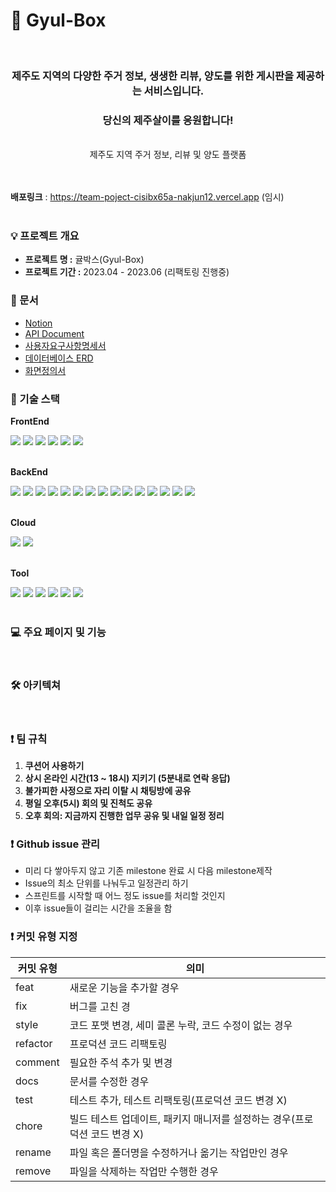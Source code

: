 <h1>🍊 Gyul-Box</h1>

<br />

<div align="center"> 
  <h3>제주도 지역의 다양한 주거 정보, 생생한 리뷰, 양도를 위한 게시판을 제공하는 서비스입니다.</h3>
   <h3>당신의 제주살이를 응원합니다!</h3><br />
  <div>제주도 지역 주거 정보, 리뷰 및 양도 플랫폼</div>
</div>

<br />
<br />

<strong>배포링크</strong> : https://team-poject-cisibx65a-nakjun12.vercel.app
(임시)
<br />
<br />

### 💡 프로젝트 개요

- **프로젝트 명 :** 귤박스(Gyul-Box)
- **프로젝트 기간 :** 2023.04 - 2023.06 (리팩토링 진행중)



### 📎 문서
- [Notion](https://www.notion.so/First-Project-23ccbfa58cad4fa59828e0243529313f)
- [API Document](https://documenter.getpostman.com/view/23682640/2s93Y3w1ff#9f7a8583-bf34-4c88-a442-22a69fb58f4c)
- [사용자요구사항명세서](https://www.notion.so/First-Project-23ccbfa58cad4fa59828e0243529313f?p=5eaa56e9e36143429d1347a9b7821546&pm=s)
- [데이터베이스 ERD](https://www.notion.so/First-Project-23ccbfa58cad4fa59828e0243529313f?p=465faaef72174f4184c08a508e106aac&pm=s)
- [화면정의서](https://www.notion.so/First-Project-23ccbfa58cad4fa59828e0243529313f?p=ff9291eaa5014855ad707ec37d8e086f&pm=s)



### 📖 기술 스택 
**FrontEnd**

<div> 
  <img src="https://img.shields.io/badge/React-61DAFB?style=for-the-badge&logo=React&logoColor=white">
  <img src="https://img.shields.io/badge/TypeScript-007ACC?style=for-the-badge&logo=typescript&logoColor=white"> 
  <img src="https://img.shields.io/badge/Next.js-000000?style=for-the-badge&logo=Next.js&logoColor=white">
  <img src="https://img.shields.io/badge/SCSS-CC6699?style=for-the-badge&logo=Sass&logoColor=white">
  <img src="https://img.shields.io/badge/SWR-000000?style=for-the-badge">
  <img src="https://img.shields.io/badge/Recoil-61DAFB?style=for-the-badge">
</div>

<br />

**BackEnd**
<div>
  <img src="https://img.shields.io/badge/JAVA-007396?style=for-the-badge&logo=java&logoColor=white">
  <img src="https://img.shields.io/badge/Gradle-02303A?style=for-the-badge&logo=Gradle&logoColor=white">
  <img src="https://img.shields.io/badge/MapStruct-007f00?style=for-the-badge&logo=MapStruct&logoColor=white">
  <img src="https://img.shields.io/badge/Spring Boot-6DB33F?style=for-the-badge&logo=Spring Boot&logoColor=white">
  <img src="https://img.shields.io/badge/Spring Data JPA-6DB33F?style=for-the-badge&logo=Spring Data JPA&logoColor=white">
  <img src="https://img.shields.io/badge/QueryDSL-FF7F00?style=for-the-badge&logo=QueryDSL&logoColor=white">
  <img src="https://img.shields.io/badge/JUnit5-25A162?style=for-the-badge&logo=JUnit5&logoColor=white">
  <img src="https://img.shields.io/badge/Mockito-007BFF?style=for-the-badge&logo=Mockito&logoColor=white">
  <img src="https://img.shields.io/badge/Spring Security-6DB33F?style=for-the-badge&logo=Spring Security&logoColor=white">
  <img src="https://img.shields.io/badge/OAuth2.0-FF7F00?style=for-the-badge&logo=OAuth2.0&logoColor=white">
  <img src="https://img.shields.io/badge/WebSocket-00FFFF?style=for-the-badge&logo=WebSocket&logoColor=white">
  <img src="https://img.shields.io/badge/Redis-DC382D?style=for-the-badge&logo=Redis&logoColor=white"> 
  <img src="https://img.shields.io/badge/WebClient-008000?style=for-the-badge&logo=WebClient&logoColor=white">
  <img src="https://img.shields.io/badge/H2-FF69B4?style=for-the-badge&logo=H2&logoColor=white">
  <img src="https://img.shields.io/badge/MySQL-4479A1?style=for-the-badge&logo=MySQL&logoColor=white">
 </div>
 
<br />

**Cloud**
<div>
  <img src="https://img.shields.io/badge/Amazon EC2-FF9900?style=for-the-badge&logo=Amazon EC2&logoColor=white">
  <img src="https://img.shields.io/badge/Amazon RDS-527FFF?style=for-the-badge&logo=Amazon RDS&logoColor=white">
</div>

<br />

**Tool**
<div>
  <img src="https://img.shields.io/badge/Git-F05032?style=for-the-badge&logo=Git&logoColor=white">
  <img src="https://img.shields.io/badge/GitHub-181717?style=for-the-badge&logo=GitHub&logoColor=white">
  <img src="https://img.shields.io/badge/Figma-F24E1E?style=for-the-badge&logo=Figma&logoColor=white">
  <img src="https://img.shields.io/badge/Postman-FF6C37?style=for-the-badge&logo=Postman&logoColor=white">
  <img src="https://img.shields.io/badge/Discord-5865F2?style=for-the-badge&logo=Discord&logoColor=white">
  <img src="https://img.shields.io/badge/Notion-000000?style=for-the-badge&logo=Notion&logoColor=white">
</div>

<br />

### 💻 주요 페이지 및 기능

<!--

### 메인페이지 및 로그인 페이지

<div width="100%">

|메인페이지|회원가입/로그인|
|:-:|:-:|
|<img src=* />|<img src=* />|

</div>



### 회원 정보/내가 쓴 글

<div>

|회원 정보|내가 쓴 글|
|-|-|
|<img src=* />|<img src=* />|

</div>



### 리뷰 관리

<div>

|지도|지도 내부의 리뷰|
|-|-|
|<img src=* />|<img src=*/>|

</div>



<div>

|리뷰 작성|특정 동의 리뷰|특정 건물의 리뷰|
|-|-|-|
|<img src="*"/>|<img src="*" />|<img src="*" />|

</div>



### 양도글 관리

<div>

|양도글 작성|양도글 게시판|양도글 상세|
|-|-|-|
|<img src=* />|<img src=* />|<img src=*>|

</div>



### 채팅

<div>

|채팅방 리스트|채팅방|
|-|-|
|<img src=* />|<img src=* />|

</div>

-->

<br />


### 🛠 아키텍쳐 


<br />

### ❗ 팀 규칙
1. **쿠션어 사용하기**
2. **상시 온라인 시간(13 ~ 18시) 지키기 (5분내로 연락 응답)**
3. **불가피한 사정으로 자리 이탈 시 채팅방에 공유**
4. **평일 오후(5시) 회의 및 진척도 공유**
5. **오후 회의: 지금까지 진행한 업무 공유 및 내일 일정 정리**



<aside>

### ❗ Github issue 관리
- 미리 다 쌓아두지 않고 기존 milestone 완료 시 다음 milestone제작
- Issue의 최소 단위를 나눠두고 일정관리 하기
- 스프린트를 시작할 때 어느 정도 issue를 처리할 것인지
- 이후 issue들이 걸리는 시간을 조율을 함
  
### ❗ 커밋 유형 지정
    
| 커밋 유형 | 의미 |
| --- | --- |
| feat | 새로운 기능을 추가할 경우 |
| fix | 버그를 고친 경 |
| style | 코드 포맷 변경, 세미 콜론 누락, 코드 수정이 없는 경우 |
| refactor | 프로덕션 코드 리팩토링 |
| comment | 필요한 주석 추가 및 변경 |
| docs | 문서를 수정한 경우 |
| test | 테스트 추가, 테스트 리팩토링(프로덕션 코드 변경 X) |
| chore | 빌드 테스트 업데이트, 패키지 매니저를 설정하는 경우(프로덕션 코드 변경 X) |
| rename | 파일 혹은 폴더명을 수정하거나 옮기는 작업만인 경우 |
| remove | 파일을 삭제하는 작업만 수행한 경우 |

</aside>


